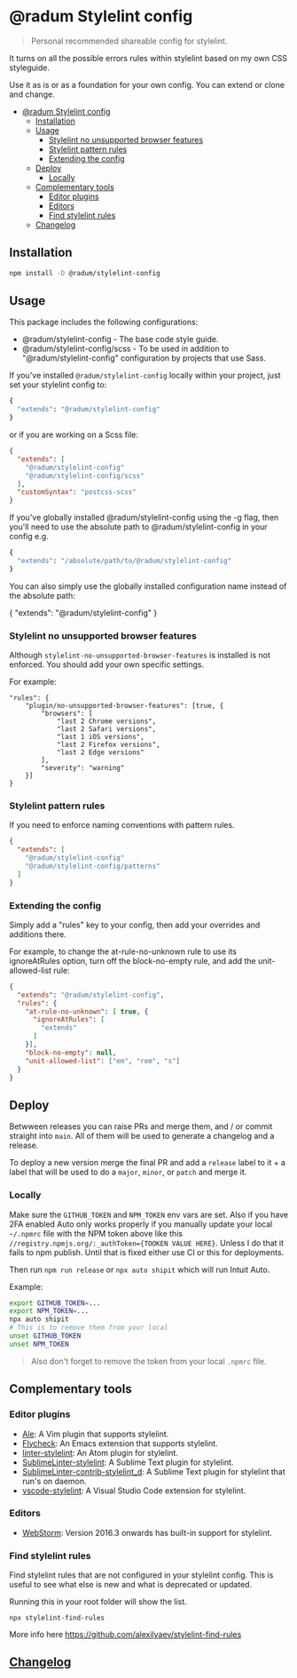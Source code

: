 # @radum Stylelint config

> Personal recommended shareable config for stylelint.

It turns on all the possible errors rules within stylelint based on my own CSS styleguide.

Use it as is or as a foundation for your own config. You can extend or clone and change.

- [@radum Stylelint config](#radum-stylelint-config)
	- [Installation](#installation)
	- [Usage](#usage)
		- [Stylelint no unsupported browser features](#stylelint-no-unsupported-browser-features)
		- [Stylelint pattern rules](#stylelint-pattern-rules)
		- [Extending the config](#extending-the-config)
	- [Deploy](#deploy)
		- [Locally](#locally)
	- [Complementary tools](#complementary-tools)
		- [Editor plugins](#editor-plugins)
		- [Editors](#editors)
		- [Find stylelint rules](#find-stylelint-rules)
	- [Changelog](#changelog)

## Installation

```bash
npm install -D @radum/stylelint-config
```

## Usage

This package includes the following configurations:

- @radum/stylelint-config - The base code style guide.
- @radum/stylelint-config/scss - To be used in addition to "@radum/stylelint-config" configuration by projects that use Sass.

If you've installed `@radum/stylelint-config` locally within your project, just set your stylelint config to:

```bash
{
  "extends": "@radum/stylelint-config"
}
```

or if you are working on a Scss file:

```json
{
  "extends": [
    "@radum/stylelint-config"
    "@radum/stylelint-config/scss"
  ],
  "customSyntax": "postcss-scss"
}
```

If you've globally installed @radum/stylelint-config using the -g flag, then you'll need to use the absolute path to @radum/stylelint-config in your config e.g.

```bash
{
  "extends": "/absolute/path/to/@radum/stylelint-config"
}
```

You can also simply use the globally installed configuration name instead of the absolute path:

{
  "extends": "@radum/stylelint-config"
}

### Stylelint no unsupported browser features

Although `stylelint-no-unsupported-browser-features` is installed is not enforced. You should add your own specific settings.

For example:

```
"rules": {
	"plugin/no-unsupported-browser-features": [true, {
		"browsers": [
			"last 2 Chrome versions",
			"last 2 Safari versions",
			"last 1 iOS versions",
			"last 2 Firefox versions",
			"last 2 Edge versions"
		],
		"severity": "warning"
	}]
}
```

### Stylelint pattern rules

If you need to enforce naming conventions with pattern rules.

```json
{
  "extends": [
    "@radum/stylelint-config"
    "@radum/stylelint-config/patterns"
  ]
}
```

### Extending the config

Simply add a "rules" key to your config, then add your overrides and additions there.

For example, to change the at-rule-no-unknown rule to use its ignoreAtRules option, turn off the block-no-empty rule, and add the unit-allowed-list rule:

```json
{
  "extends": "@radum/stylelint-config",
  "rules": {
    "at-rule-no-unknown": [ true, {
      "ignoreAtRules": [
        "extends"
      ]
    }],
    "block-no-empty": null,
    "unit-allowed-list": ["em", "rem", "s"]
  }
}
```

## Deploy

Betwween releases you can raise PRs and merge them, and / or commit straight into `main`. All of them will be used to generate a changelog and a release.

To deploy a new version merge the final PR and add a `release` label to it + a label that will be used to do a `major`, `minor`, or `patch` and merge it.

### Locally

Make sure the `GITHUB_TOKEN` and `NPM_TOKEN` env vars are set. Also if you have 2FA enabled Auto only works properly if you manually update your local `~/.npmrc` file with the NPM token above like this `//registry.npmjs.org/:_authToken={TOOKEN VALUE HERE}`. Unless I do that it fails to npm publish. Until that is fixed either use CI or this for deployments.

Then run `npm run release` or `npx auto shipit` which will run Intuit Auto.

Example:

```bash
export GITHUB_TOKEN=...
export NPM_TOKEN=...
npx auto shipit
# This is to remove them from your local
unset GITHUB_TOKEN
unset NPM_TOKEN
```

> Also don't forget to remove the token from your local `.npmrc` file.

## Complementary tools

### Editor plugins

-   [Ale](https://github.com/w0rp/ale): A Vim plugin that supports stylelint.
-   [Flycheck](https://github.com/flycheck/flycheck): An Emacs extension that supports stylelint.
-   [linter-stylelint](https://github.com/AtomLinter/linter-stylelint): An Atom plugin for stylelint.
-   [SublimeLinter-stylelint](https://github.com/SublimeLinter/SublimeLinter-stylelint): A Sublime Text plugin for stylelint.
-   [SublimeLinter-contrib-stylelint_d](https://github.com/jo-sm/SublimeLinter-contrib-stylelint_d): A Sublime Text plugin for stylelint that run's on daemon.
-   [vscode-stylelint](https://github.com/shinnn/vscode-stylelint): A Visual Studio Code extension for stylelint.

### Editors

-   [WebStorm](https://blog.jetbrains.com/webstorm/2016/09/webstorm-2016-3-eap-163-4830-stylelint-usages-for-default-exports-and-more/): Version 2016.3 onwards has built-in support for stylelint.

### Find stylelint rules

Find stylelint rules that are not configured in your stylelint config. This is useful to see what else is new and what is deprecated or updated.

Running this in your root folder will show the list.

```
npx stylelint-find-rules
```

More info here https://github.com/alexilyaev/stylelint-find-rules

## [Changelog](CHANGELOG.md)
